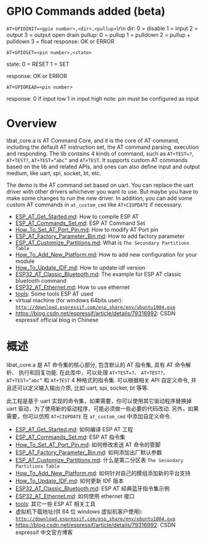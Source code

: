 # GPIO Commands added (beta)

`AT+GPIOINIT=<gpio number>,<dir>,<pullup>`\r\n
 dir: 0 = disable
       1 = input
       2 = output
       3 = output open drain
 pullup: 0 = pullup
          1 = pulldown
          2 = pullup + pulldown
          3 = float
 response: OK or ERROR
  
 `AT+GPIOSET=<pin number>,<state>`
  
  state: 0 = RESET
         1 = SET
  
  response: OK or ERROR
  
 `AT+GPIOREAD=<pin number>`
  
  response: 0 if input low
            1 in input high
  note: pin must be configured as input

# Overview
libat_core.a is AT Command Core, and it is the core of AT command, including the default AT instruction set, the AT command parsing, execution and responding. The lib contains 4 kinds of command, such as `AT+TEST=?`, `AT+TEST?`, `AT+TEST=“abc”` and `AT+TEST`. It supports custom AT commands based on the lib and related APIs, and ones can also define input and output medium, like uart, spi, socket, bt, etc.

The demo is the AT command set based on uart. You can replace the uart driver with other drivers whichever you want to use. But maybe you have to make some changes to run the new driver. In addition, you can add some custom AT commands in `at_custom_cmd` like `AT+CIUPDATE` if necessary.

- [ESP_AT_Get_Started.md](docs/ESP_AT_Get_Started.md): How to compile ESP AT  
- [ESP_AT_Commands_Set.md](docs/ESP_AT_Commands_Set.md): ESP AT Command Set  
- [How_To_Set_AT_Port_Pin.md](docs/How_To_Set_AT_Port_Pin.md): How to modify AT Port pin  
- [ESP_AT_Factory_Parameter_Bin.md](docs/ESP_AT_Factory_Parameter_Bin.md): How to add factory parameter 
- [ESP_AT_Customize_Partitions.md](docs/ESP_AT_Customize_Partitions.md): What is `The Secondary Partitions Table`    
- [How_To_Add_New_Platform.md](docs/How_To_Add_New_Platform.md): How to add new configuration for your module  
- [How_To_Update_IDF.md](docs/How_To_Update_IDF.md): How to update idf version  
- [ESP32_AT_Classic_Bluetooth.md](docs/ESP32_AT_Classic_Bluetooth.md): The example for ESP AT classic bluetooth command  
- [ESP32_AT_Ethernet.md](docs/ESP32_AT_Ethernet.md): How to use ethernet  
- [tools](tools/README.md): Some tools ESP AT used  
- virtual machine (for windows 64bits user): [`http://download.espressif.com/esp_share/env/ubuntu1804.ova`](http://download.espressif.com/esp_share/env/ubuntu1804.ova)
- https://blog.csdn.net/espressif/article/details/79316992: CSDN espressif official blog in Chinese

# 概述
libat_core.a 是 AT 命令集的核心部分, 包含默认的 AT 指令集, 具有 AT 命令解析、 执行和回复功能. 在此库中，可以处理 `AT+TEST=?`、 `AT+TEST?`、 `AT+TEST=“abc”` 和 `AT+TEST` 4 种格式的指令集. 可以根据相关 API 自定义命令, 并且还可以定义输入输出介质, 比如 uart, spi, socket, bt 等等.

此工程是基于 uart 实现的命令集，如果需要，你可以使用其它驱动程序替换掉 uart 驱动，为了使用新的驱动程序，可能必须做一些必要的代码改动. 另外，如果需要，你可以仿照 `AT+CIUPDATE` 在 `at_custom_cmd` 中添加自定义命令.

- [ESP_AT_Get_Started.md](docs/ESP_AT_Get_Started.md): 如何编译 ESP AT 工程  
- [ESP_AT_Commands_Set.md](docs/ESP_AT_Commands_Set.md): ESP AT 指令集  
- [How_To_Set_AT_Port_Pin.md](docs/How_To_Set_AT_Port_Pin.md): 如何修改发送 AT 命令的管脚  
- [ESP_AT_Factory_Parameter_Bin.md](docs/ESP_AT_Factory_Parameter_Bin.md): 如何添加出厂默认参数  
- [ESP_AT_Customize_Partitions.md](docs/ESP_AT_Customize_Partitions.md): 什么是第二分区表 `The Secondary Partitions Table`  
- [How_To_Add_New_Platform.md](docs/How_To_Add_New_Platform.md): 如何针对自己的模组添加新的平台支持  
- [How_To_Update_IDF.md](docs/How_To_Update_IDF.md): 如何更新 IDF 版本  
- [ESP32_AT_Classic_Bluetooth.md](docs/ESP32_AT_Classic_Bluetooth.md): ESP AT 经典蓝牙指令集示例  
- [ESP32_AT_Ethernet.md](docs/ESP32_AT_Ethernet.md): 如何使用 ethernet 接口  
- [tools](tools/README.md): 其它一些 ESP AT 相关工具  
- 虚拟机下载地址(供 64 位 windows 虚拟机客户使用): [`http://download.espressif.com/esp_share/env/ubuntu1804.ova`](http://download.espressif.com/esp_share/env/ubuntu1804.ova)
- https://blog.csdn.net/espressif/article/details/79316992: CSDN espressif 中文官方博客
